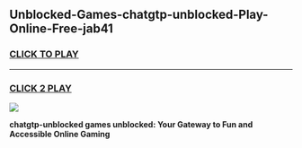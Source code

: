 
## Unblocked-Games-chatgtp-unblocked-Play-Online-Free-jab41
<h3>
<a href="https://premium76.site?title=chatgtp-unblocked&ref=26A">CLICK TO PLAY</a></h3>
<hr>

<h3>
<a href="https://premium76.site?title=chatgtp-unblocked&ref=26A">CLICK 2 PLAY</a>
  
</h3>

<a href="https://premium76.site?title=chatgtp-unblocked&ref=26A"><img src="https://clearcache.store/games.png"></a>


**chatgtp-unblocked games unblocked: Your Gateway to Fun and Accessible Online Gaming**
